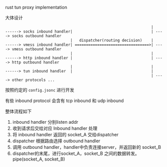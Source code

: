 rust tun proxy implementation

大体设计

```plain
                                                                 |
------> socks inbound handler|                                   | ----> socks outbound handler
                             |   dispatcher(routing decision)    |
------> vmess inbound handler| =================================>| ----> vmess outbound handler
                             |                                   |
------> http inbound handler |                                   | ----> http outbound handler
                             |                                   |
------> tun inbound handler  |                                   |
                                                                 | ----> other protocols ...
```

按照约定的 `config.jsonc` 进行开发

有些 inbound protocol 会含有 tcp inbound 和 udp inbound

整体流程如下

1. inbound handler 分别listen addr
2. 收到请求后交给对应 Inbound handler 处理
3. 将 inbound handler 返回的 socket_A 交给dispatcher
4. dispatcher 根据路由选择 outbound handler
5. 调用 outbound handler，handler中负责连接server，并返回新的 socket_B
6. dispatcher的末尾，进行socket_A，socket_B 之间的数据转发。pipe(socket_A, socket_B)
